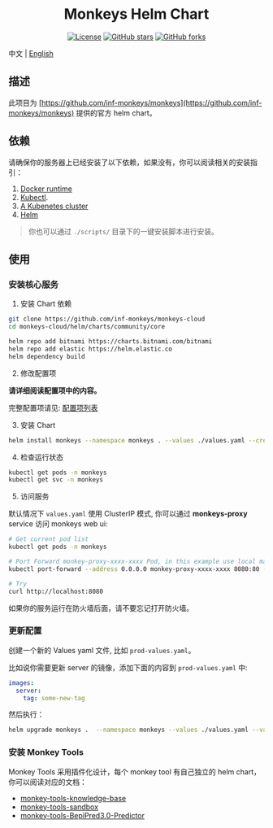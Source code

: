 <div align="center">

# Monkeys Helm Chart 

[![License](https://img.shields.io/github/license/inf-monkeys/monkeys-helm)](http://www.apache.org/licenses/LICENSE-2.0)
[![GitHub stars](https://img.shields.io/github/stars/inf-monkeys/monkeys-helm?style=social&label=Star&maxAge=2592000)](https://GitHub.com/inf-monkeys/monkeys-helm/stargazers/)
[![GitHub forks](https://img.shields.io/github/forks/inf-monkeys/monkeys-helm?style=social&label=Fork&maxAge=2592000)](https://github.com/inf-monkeys/monkeys-helm)

</div>

中文 | [English](./README.md)


## 描述

此项目为 [https://github.com/inf-monkeys/monkeys](https://github.com/inf-monkeys/monkeys) 提供的官方 helm chart。

## 依赖

请确保你的服务器上已经安装了以下依赖，如果没有，你可以阅读相关的安装指引：

1. [Docker runtime](https://docs.docker.com/engine/install/ubuntu/)
2. [Kubectl](https://kubernetes.io/docs/tasks/tools/install-kubectl-linux/).
3. [A Kubenetes cluster](https://minikube.sigs.k8s.io/docs/start/)
4. [Helm](https://helm.sh/docs/intro/install/)

> 你也可以通过 `./scripts/` 目录下的一键安装脚本进行安装。

## 使用

### 安装核心服务

1. 安装 Chart 依赖

```sh
git clone https://github.com/inf-monkeys/monkeys-cloud
cd monkeys-cloud/helm/charts/community/core

helm repo add bitnami https://charts.bitnami.com/bitnami
helm repo add elastic https://helm.elastic.co
helm dependency build
```

2. 修改配置项

**请详细阅读配置项中的内容。**

完整配置项请见: [配置项列表](./CONFIGURATION_zh.md)

3. 安装 Chart

```sh
helm install monkeys --namespace monkeys . --values ./values.yaml --create-namespace
```

4. 检查运行状态

```sh
kubectl get pods -n monkeys
kubectl get svc -n monkeys
```

5. 访问服务


默认情况下 `values.yaml` 使用 ClusterIP 模式, 你可以通过 **monkeys-proxy** service 访问 monkeys web ui:

```sh
# Get current pod list
kubectl get pods -n monkeys

# Port Forward monkey-proxy-xxxx-xxxx Pod, in this example use local machine's 8080 port.
kubectl port-forward --address 0.0.0.0 monkey-proxy-xxxx-xxxx 8080:80 -n monkeys

# Try
curl http://localhost:8080
```

如果你的服务运行在防火墙后面，请不要忘记打开防火墙。

### 更新配置

创建一个新的 Values yaml 文件, 比如 `prod-values.yaml`。

比如说你需要更新 server 的镜像，添加下面的内容到 `prod-values.yaml` 中:

```yaml
images:
  server:
    tag: some-new-tag
```

然后执行：

```sh
helm upgrade monkeys .  --namespace monkeys --values ./values.yaml --values ./prod-values.yaml
```

### 安装 Monkey Tools

Monkey Tools 采用插件化设计，每个 monkey tool 有自己独立的 helm chart，你可以阅读对应的文档：

- [monkey-tools-knowledge-base](./helm/charts/community/tools/monkey-tools-knowledge-base/README_zh.md)
- [monkey-tools-sandbox](./helm/charts/community/tools/monkey-tools-sandbox/README_zh.md)
- [monkey-tools-BepiPred3.0-Predictor](./helm/charts/community/tools/monkey-tools-BepiPred3.0-Predictor/README_zh.md)
